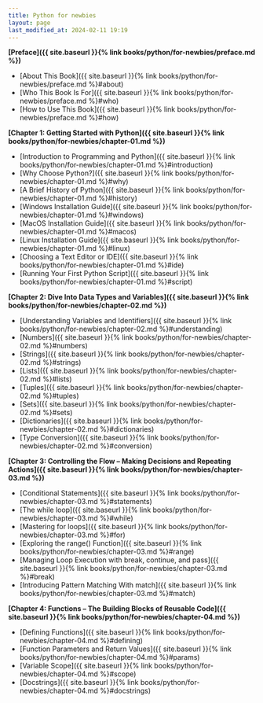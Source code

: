 ```yaml
---
title: Python for newbies
layout: page
last_modified_at: 2024-02-11 19:19
---
```


**[Preface]({{ site.baseurl }}{% link books/python/for-newbies/preface.md %})**
- [About This Book]({{ site.baseurl }}{% link books/python/for-newbies/preface.md %}#about)
- [Who This Book Is For]({{ site.baseurl }}{% link books/python/for-newbies/preface.md %}#who)
- [How to Use This Book]({{ site.baseurl }}{% link books/python/for-newbies/preface.md %}#how)

**[Chapter 1: Getting Started with Python]({{ site.baseurl }}{% link books/python/for-newbies/chapter-01.md %})**
- [Introduction to Programming and Python]({{ site.baseurl }}{% link books/python/for-newbies/chapter-01.md %}#introduction)
- [Why Choose Python?]({{ site.baseurl }}{% link books/python/for-newbies/chapter-01.md %}#why)
- [A Brief History of Python]({{ site.baseurl }}{% link books/python/for-newbies/chapter-01.md %}#history)
- [Windows Installation Guide]({{ site.baseurl }}{% link books/python/for-newbies/chapter-01.md %}#windows)
- [MacOS Installation Guide]({{ site.baseurl }}{% link books/python/for-newbies/chapter-01.md %}#macos)
- [Linux Installation Guide]({{ site.baseurl }}{% link books/python/for-newbies/chapter-01.md %}#linux)
- [Choosing a Text Editor or IDE]({{ site.baseurl }}{% link books/python/for-newbies/chapter-01.md %}#ide)
- [Running Your First Python Script]({{ site.baseurl }}{% link books/python/for-newbies/chapter-01.md %}#script)

**[Chapter 2: Dive Into Data Types and Variables]({{ site.baseurl }}{% link books/python/for-newbies/chapter-02.md %})**
- [Understanding Variables and Identifiers]({{ site.baseurl }}{% link books/python/for-newbies/chapter-02.md %}#understanding)
- [Numbers]({{ site.baseurl }}{% link books/python/for-newbies/chapter-02.md %}#numbers)
- [Strings]({{ site.baseurl }}{% link books/python/for-newbies/chapter-02.md %}#strings)
- [Lists]({{ site.baseurl }}{% link books/python/for-newbies/chapter-02.md %}#lists)
- [Tuples]({{ site.baseurl }}{% link books/python/for-newbies/chapter-02.md %}#tuples)
- [Sets]({{ site.baseurl }}{% link books/python/for-newbies/chapter-02.md %}#sets)
- [Dictionaries]({{ site.baseurl }}{% link books/python/for-newbies/chapter-02.md %}#dictionaries)
- [Type Conversion]({{ site.baseurl }}{% link books/python/for-newbies/chapter-02.md %}#conversion)

**[Chapter 3: Controlling the Flow – Making Decisions and Repeating Actions]({{ site.baseurl }}{% link books/python/for-newbies/chapter-03.md %})**
- [Conditional Statements]({{ site.baseurl }}{% link books/python/for-newbies/chapter-03.md %}#statements)
- [The while loop]({{ site.baseurl }}{% link books/python/for-newbies/chapter-03.md %}#while)
- [Mastering for loops]({{ site.baseurl }}{% link books/python/for-newbies/chapter-03.md %}#for)
- [Exploring the range() Function]({{ site.baseurl }}{% link books/python/for-newbies/chapter-03.md %}#range)
- [Managing Loop Execution with break, continue, and pass]({{ site.baseurl }}{% link books/python/for-newbies/chapter-03.md %}#break)
- [Introducing Pattern Matching With match]({{ site.baseurl }}{% link books/python/for-newbies/chapter-03.md %}#match)

**[Chapter 4: Functions – The Building Blocks of Reusable Code]({{ site.baseurl }}{% link books/python/for-newbies/chapter-04.md %})**
- [Defining Functions]({{ site.baseurl }}{% link books/python/for-newbies/chapter-04.md %}#defining)
- [Function Parameters and Return Values]({{ site.baseurl }}{% link books/python/for-newbies/chapter-04.md %}#params)
- [Variable Scope]({{ site.baseurl }}{% link books/python/for-newbies/chapter-04.md %}#scope)
- [Docstrings]({{ site.baseurl }}{% link books/python/for-newbies/chapter-04.md %}#docstrings)
